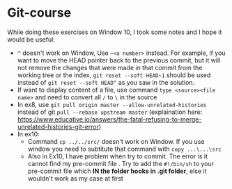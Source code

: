 # Git-course
While doing these exercises on Window 10, I took some notes and I hope it would be useful:
* `^` doesn't work on Window, Use `~<a number>` instead.
  For example, if you want to move the HEAD pointer back to the previous commit, but it will not remove the changes that were made in that commit from the working tree or the index, `git reset --soft HEAD~1` should be
  used instead of `git reset --soft HEAD^` as you saw in the solution.
* If want to display content of a file, use command `type <source><file name>` and need to convert all `/` to `\` in the source
* In ex8, use `git pull origin master --allow-unrelated-histories` instead of git `pull --rebase upstream master` (explaination here: https://www.educative.io/answers/the-fatal-refusing-to-merge-unrelated-histories-git-error)
* In ex10:
  - Command `cp ../../src/` doesn't work on Window. If you use window you need to subtitute that command with `copy ...\...\src`
  - Also in Ex10, I have problem when try to commit. The error is it cannot find my pre-commit file . Try to add the `#!/bin/sh` to your pre-commit file which **IN the folder hooks in .git folder**, else it wouldn't work as my case at first

